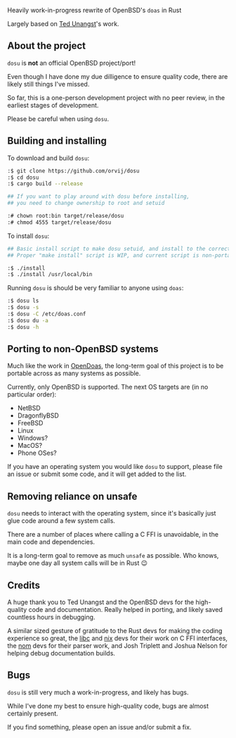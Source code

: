 Heavily work-in-progress rewrite of OpenBSD's `doas` in Rust

Largely based on [Ted Unangst](https://flak.tedunangst.com/post/doas)'s work.

## About the project

`dosu` is **not** an official OpenBSD project/port!

Even though I have done my due dilligence to ensure quality code, there are likely still things I've missed.

So far, this is a one-person development project with no peer review, in the earliest stages of development.

Please be careful when using `dosu`.

## Building and installing

To download and build `dosu`:

```sh
:$ git clone https://github.com/orvij/dosu
:$ cd dosu
:$ cargo build --release

## If you want to play around with dosu before installing,
## you need to change ownership to root and setuid

:# chown root:bin target/release/dosu
:# chmod 4555 target/release/dosu
```

To install `dosu`:

```sh
## Basic install script to make dosu setuid, and install to the correct path
## Proper "make install" script is WIP, and current script is non-portable

:$ ./install 
:$ ./install /usr/local/bin
```

Running `dosu` is should be very familiar to anyone using `doas`:

```sh
:$ dosu ls
:$ dosu -s
:$ dosu -C /etc/doas.conf
:$ dosu du -a
:$ dosu -h
```

## Porting to non-OpenBSD systems

Much like the work in [OpenDoas](https://github.com/Duncaen/OpenDoas), the long-term goal of this project is to be portable across as many systems as possible.

Currently, only OpenBSD is supported. The next OS targets are (in no particular order):

- NetBSD
- DragonflyBSD
- FreeBSD
- Linux
- Windows?
- MacOS?
- Phone OSes?

If you have an operating system you would like `dosu` to support, please file an issue or submit some code, and it will get added to the list.

## Removing reliance on unsafe

`dosu` needs to interact with the operating system, since it's basically just glue code around a few system calls.

There are a number of places where calling a C FFI is unavoidable, in the main code and dependencies.

It is a long-term goal to remove as much `unsafe` as possible. Who knows, maybe one day all system calls will be in Rust 😉

## Credits

A huge thank you to Ted Unangst and the OpenBSD devs for the high-quality code and documentation. Really helped in porting, and likely saved countless hours in debugging.

A similar sized gesture of gratitude to the Rust devs for making the coding experience so great, the [libc](https://github.com/rust-lang/libc) and [nix](https://github.com/nix-rust/nix) devs for their work on C FFI interfaces, the [nom](https://github.com/Geal/nom) devs for their parser work, and Josh Triplett and Joshua Nelson for helping debug documentation builds.

## Bugs

`dosu` is still very much a work-in-progress, and likely has bugs.

While I've done my best to ensure high-quality code, bugs are almost certainly present.

If you find something, please open an issue and/or submit a fix.
